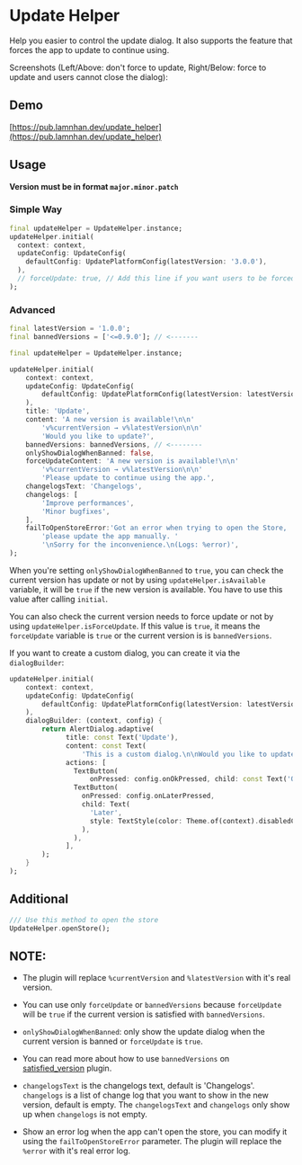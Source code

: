 # Update Helper

Help you easier to control the update dialog. It also supports the feature that forces the app to update to continue using.

Screenshots (Left/Above: don't force to update, Right/Below: force to update and users cannot close the dialog):

## Demo

[https://pub.lamnhan.dev/update_helper](https://pub.lamnhan.dev/update_helper)

## Usage

**Version must be in format `major.minor.patch`**

### Simple Way

``` dart
final updateHelper = UpdateHelper.instance;
updateHelper.initial(
  context: context,
  updateConfig: UpdateConfig(
    defaultConfig: UpdatePlatformConfig(latestVersion: '3.0.0'),
  ),
  // forceUpdate: true, // Add this line if you want users to be forced to update
);
```

### Advanced

``` dart
final latestVersion = '1.0.0';
final bannedVersions = ['<=0.9.0']; // <-------

final updateHelper = UpdateHelper.instance;

updateHelper.initial(
    context: context,
    updateConfig: UpdateConfig(
        defaultConfig: UpdatePlatformConfig(latestVersion: latestVersion),
    ),
    title: 'Update',
    content: 'A new version is available!\n\n'
        'v%currentVersion → v%latestVersion\n\n'
        'Would you like to update?',
    bannedVersions: bannedVersions, // <--------
    onlyShowDialogWhenBanned: false,
    forceUpdateContent: 'A new version is available!\n\n'
        'v%currentVersion → v%latestVersion\n\n'
        'Please update to continue using the app.',
    changelogsText: 'Changelogs',
    changelogs: [
        'Improve performances', 
        'Minor bugfixes',
    ],
    failToOpenStoreError:'Got an error when trying to open the Store, '
        'please update the app manually. '
        '\nSorry for the inconvenience.\n(Logs: %error)',
);
```

When you're setting `onlyShowDialogWhenBanned` to `true`, you can check the current version has update or not by using `updateHelper.isAvailable` variable, it will be `true` if the new version is available. You have to use this value after calling `initial`.

You can also check the current version needs to force update or not by using `updateHelper.isForceUpdate`. If this value is `true`, it means the `forceUpdate` variable is `true` or the current version is is `bannedVersions`.

If you want to create a custom dialog, you can create it via the `dialogBuilder`:

```dart
updateHelper.initial(
    context: context,
    updateConfig: UpdateConfig(
        defaultConfig: UpdatePlatformConfig(latestVersion: latestVersion),
    ),
    dialogBuilder: (context, config) {
        return AlertDialog.adaptive(
              title: const Text('Update'),
              content: const Text(
                  'This is a custom dialog.\n\nWould you like to update?'),
              actions: [
                TextButton(
                    onPressed: config.onOkPressed, child: const Text('OK')),
                TextButton(
                  onPressed: config.onLaterPressed,
                  child: Text(
                    'Later',
                    style: TextStyle(color: Theme.of(context).disabledColor),
                  ),
                ),
              ],
        );
    }
);
```

## **Additional**

``` dart
/// Use this method to open the store
UpdateHelper.openStore();
```

## **NOTE:**

- The plugin will replace `%currentVersion` and `%latestVersion` with it's real version.

- You can use only `forceUpdate` or `bannedVersions` because `forceUpdate` will be `true` if the current version is satisfied with `bannedVersions`.

- `onlyShowDialogWhenBanned`: only show the update dialog when the current version is banned or `forceUpdate` is `true`.

- You can read more about how to use `bannedVersions` on [satisfied_version](https://pub.dev/packages/satisfied_version) plugin.

- `changelogsText` is the changelogs text, default is 'Changelogs'. `changelogs` is a list of change log that you want to show in the new version, default is empty. The `changelogsText` and `changelogs` only show up when `changelogs` is not empty.

- Show an error log when the app can't open the store, you can modify it using the `failToOpenStoreError` parameter. The plugin will replace the `%error` with it's real error log.
